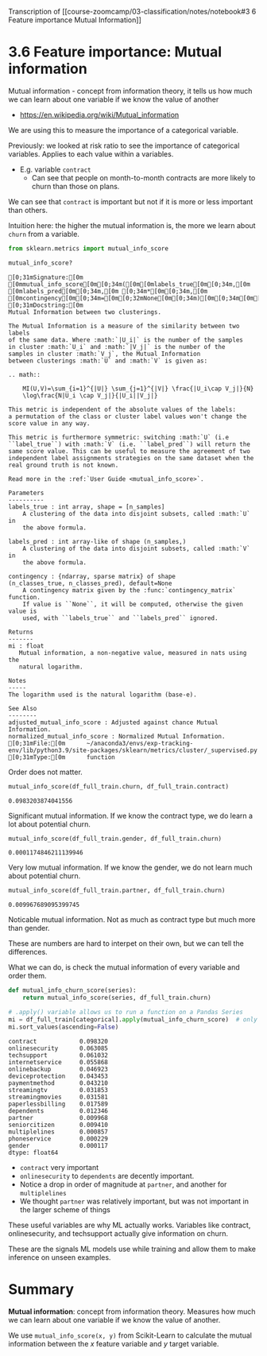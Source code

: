 Transcription of [[course-zoomcamp/03-classification/notes/notebook#3 6 Feature importance Mutual Information]]
# 3.6 Feature importance: Mutual information

Mutual information - concept from information theory, it tells us how much 
we can learn about one variable if we know the value of another

* https://en.wikipedia.org/wiki/Mutual_information

We are using this to measure the importance of a categorical variable.

Previously: we looked at risk ratio to see the importance of categorical variables. Applies to each value within a variables.
- E.g. variable `contract`
    - Can see that people on month-to-month contracts are more likely to churn than those on plans.

We can see that `contract` is important but not if it is more or less important than others. 

Intuition here: the higher the mutual information is, the more we learn about `churn` from a variable.

```python
from sklearn.metrics import mutual_info_score
```

```python
mutual_info_score?
```

    [0;31mSignature:[0m [0mmutual_info_score[0m[0;34m([0m[0mlabels_true[0m[0;34m,[0m [0mlabels_pred[0m[0;34m,[0m [0;34m*[0m[0;34m,[0m [0mcontingency[0m[0;34m=[0m[0;32mNone[0m[0;34m)[0m[0;34m[0m[0;34m[0m[0m
    [0;31mDocstring:[0m
    Mutual Information between two clusterings.
    
    The Mutual Information is a measure of the similarity between two labels
    of the same data. Where :math:`|U_i|` is the number of the samples
    in cluster :math:`U_i` and :math:`|V_j|` is the number of the
    samples in cluster :math:`V_j`, the Mutual Information
    between clusterings :math:`U` and :math:`V` is given as:
    
    .. math::
    
        MI(U,V)=\sum_{i=1}^{|U|} \sum_{j=1}^{|V|} \frac{|U_i\cap V_j|}{N}
        \log\frac{N|U_i \cap V_j|}{|U_i||V_j|}
    
    This metric is independent of the absolute values of the labels:
    a permutation of the class or cluster label values won't change the
    score value in any way.
    
    This metric is furthermore symmetric: switching :math:`U` (i.e
    ``label_true``) with :math:`V` (i.e. ``label_pred``) will return the
    same score value. This can be useful to measure the agreement of two
    independent label assignments strategies on the same dataset when the
    real ground truth is not known.
    
    Read more in the :ref:`User Guide <mutual_info_score>`.
    
    Parameters
    ----------
    labels_true : int array, shape = [n_samples]
        A clustering of the data into disjoint subsets, called :math:`U` in
        the above formula.
    
    labels_pred : int array-like of shape (n_samples,)
        A clustering of the data into disjoint subsets, called :math:`V` in
        the above formula.
    
    contingency : {ndarray, sparse matrix} of shape             (n_classes_true, n_classes_pred), default=None
        A contingency matrix given by the :func:`contingency_matrix` function.
        If value is ``None``, it will be computed, otherwise the given value is
        used, with ``labels_true`` and ``labels_pred`` ignored.
    
    Returns
    -------
    mi : float
       Mutual information, a non-negative value, measured in nats using the
       natural logarithm.
    
    Notes
    -----
    The logarithm used is the natural logarithm (base-e).
    
    See Also
    --------
    adjusted_mutual_info_score : Adjusted against chance Mutual Information.
    normalized_mutual_info_score : Normalized Mutual Information.
    [0;31mFile:[0m      ~/anaconda3/envs/exp-tracking-env/lib/python3.9/site-packages/sklearn/metrics/cluster/_supervised.py
    [0;31mType:[0m      function


Order does not matter.

```python
mutual_info_score(df_full_train.churn, df_full_train.contract)
```




    0.0983203874041556



Significant mutual information. If we know the contract type, we do learn a lot about potential churn.

```python
mutual_info_score(df_full_train.gender, df_full_train.churn)
```




    0.0001174846211139946



Very low mutual information. If we know the gender, we do not learn much about potential churn.

```python
mutual_info_score(df_full_train.partner, df_full_train.churn)
```




    0.009967689095399745



Noticable mutual information. Not as much as contract type but much more than gender.

These are numbers are hard to interpet on their own, but we can tell the differences.

What we can do, is check the mutual information of every variable and order them.

```python
def mutual_info_churn_score(series):
    return mutual_info_score(series, df_full_train.churn)
```

```python
# .apply() variable allows us to run a function on a Pandas Series
mi = df_full_train[categorical].apply(mutual_info_churn_score)  # only applies to categorical variables
mi.sort_values(ascending=False)
```




    contract            0.098320
    onlinesecurity      0.063085
    techsupport         0.061032
    internetservice     0.055868
    onlinebackup        0.046923
    deviceprotection    0.043453
    paymentmethod       0.043210
    streamingtv         0.031853
    streamingmovies     0.031581
    paperlessbilling    0.017589
    dependents          0.012346
    partner             0.009968
    seniorcitizen       0.009410
    multiplelines       0.000857
    phoneservice        0.000229
    gender              0.000117
    dtype: float64



- `contract` very important
- `onlinesecurity` to `dependents` are decently important.
- Notice a drop in order of magnitude at `partner`, and another for `multiplelines`
- We thought `partner` was relatively important, but was not important in the larger scheme of things

These useful variables are why ML actually works. Variables like contract, onlinesecurity, and techsupport actually give information on churn. 

These are the signals ML models use while training and allow them to make inference on unseen examples.

# Summary

**Mutual information**: concept from information theory. Measures how much we can learn about one variable if we know the value of another. 

We use `mutual_info_score(x, y)` from Scikit-Learn to calculate the mutual information between the *x* feature variable and *y* target variable. 